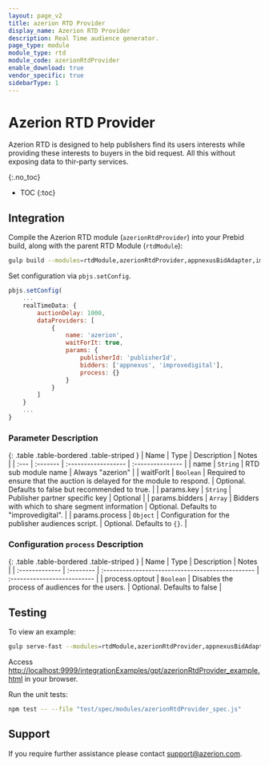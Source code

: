 ```yaml
---
layout: page_v2
title: azerion RTD Provider
display_name: Azerion RTD Provider
description: Real Time audience generator.
page_type: module
module_type: rtd
module_code: azerionRtdProvider
enable_download: true
vendor_specific: true
sidebarType: 1
---
```


# Azerion RTD Provider

Azerion RTD is designed to help publishers find its users interests
while providing these interests to buyers in the bid request. All this without
exposing data to thir-party services.

{:.no_toc}

- TOC
  {:toc}

## Integration

Compile the Azerion RTD module (`azerionRtdProvider`) into your Prebid build,
along with the parent RTD Module (`rtdModule`):

```bash
gulp build --modules=rtdModule,azerionRtdProvider,appnexusBidAdapter,improvedigitalBidAdapter
```

Set configuration via `pbjs.setConfig`.

```js
pbjs.setConfig(
    ...
    realTimeData: {
        auctionDelay: 1000,
        dataProviders: [
            {
                name: 'azerion',
                waitForIt: true,
                params: {
                    publisherId: 'publisherId',
                    bidders: ['appnexus', 'improvedigital'],
                    process: {}
                }
            }
        ]
    }
    ...
}
```

### Parameter Description

{: .table .table-bordered .table-striped }
| Name | Type | Description | Notes |
| :--- | :------- | :------------------ | :--------------- |
| name | `String` | RTD sub module name | Always "azerion" |
| waitForIt | `Boolean` | Required to ensure that the auction is delayed for the module to respond. | Optional. Defaults to false but recommended to true. |
| params.key | `String` | Publisher partner specific key | Optional |
| params.bidders | `Array` | Bidders with which to share segment information | Optional. Defaults to "improvedigital". |
| params.process | `Object` | Configuration for the publisher audiences script. | Optional. Defaults to `{}`. |

### Configuration `process` Description

{: .table .table-bordered .table-striped }
| Name | Type | Description | Notes |
| :------------- | :-------- | :----------------------------------------------- | :-------------------------- |
| process.optout | `Boolean` | Disables the process of audiences for the users. | Optional. Defaults to false |

## Testing

To view an example:

```bash
gulp serve-fast --modules=rtdModule,azerionRtdProvider,appnexusBidAdapter,improvedigitalBidAdapter
```

Access [http://localhost:9999/integrationExamples/gpt/azerionRtdProvider_example.html](http://localhost:9999/integrationExamples/gpt/azerionRtdProvider_example.html)
in your browser.

Run the unit tests:

```bash
npm test -- --file "test/spec/modules/azerionRtdProvider_spec.js"
```

## Support

If you require further assistance please contact [support@azerion.com](mailto:support@azerion.com).
